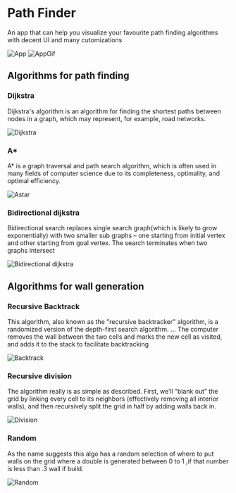 # Path Finder

An app that can help you visualize your favourite path finding algorithms with decent UI and many cutomizations

![App](assets/app.jpeg)
![AppGif](assets/appPre.gif)

## Algorithms for path finding

### Dijkstra

Dijkstra's algorithm is an algorithm for finding the shortest paths between nodes in a graph, which may represent, for example, road networks.

![Dijkstra](assets/dijkstra.gif)

### A\*

A\* is a graph traversal and path search algorithm, which is often used in many fields of computer science due to its completeness, optimality, and optimal efficiency.

![Astar](assets/astar.gif)

### Bidirectional dijkstra

Bidirectional search replaces single search graph(which is likely to grow exponentially) with two smaller sub graphs – one starting from initial vertex and other starting from goal vertex. The search terminates when two graphs intersect

![Bidirectional dijkstra](assets/bi.gif)

## Algorithms for wall generation

### Recursive Backtrack

This algorithm, also known as the "recursive backtracker" algorithm, is a randomized version of the depth-first search algorithm. ... The computer removes the wall between the two cells and marks the new cell as visited, and adds it to the stack to facilitate backtracking

![Backtrack](assets/backtrack.gif)

### Recursive division

The algorithm really is as simple as described. First, we’ll “blank out” the grid by linking every cell to its neighbors (effectively removing all interior walls), and then recursively split the grid in half by adding walls back in.

![Division](assets/division.gif)

### Random

As the name suggests this algo has a random selection of where to put walls on the grid where a double is generated between 0 to 1 ,if that number is less than .3 wall if build.

![Random](assets/ramdom.gif)
